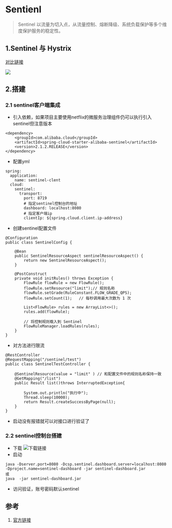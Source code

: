 # Sentienl
> Sentinel 以流量为切入点，从流量控制、熔断降级、系统负载保护等多个维度保护服务的稳定性。

## 1.Sentinel 与 Hystrix
[对比链接](https://zhuanlan.zhihu.com/p/43721287)

![](https://pic4.zhimg.com/v2-f3b8b0331876f8eb7fdfef96bc990d93_r.jpg)

## 2.搭建
### 2.1 sentinel客户端集成
* 引入依赖，如果项目主要使用netflix的微服务治理组件仍可以执行引入sentinel但注意版本
```
<dependency>
    <groupId>com.alibaba.cloud</groupId>
    <artifactId>spring-cloud-starter-alibaba-sentinel</artifactId>
    <version>2.1.2.RELEASE</version>
</dependency>
```
* 配置yml
```
spring:
  application:
    name: sentinel-clent
  cloud:
    sentinel:
      transport:
        port: 8719
        # 指定sentinel控制台的地址
        dashboard: localhost:8080
        # 指定客户端ip
        clientIp: ${spring.cloud.client.ip-address}
```
* 创建sentinel配置文件
```
@Configuration
public class SentinelConfig {

    @Bean
    public SentinelResourceAspect sentinelResourceAspect() {
        return new SentinelResourceAspect();
    }

    @PostConstruct
    private void initRules() throws Exception {
        FlowRule flowRule = new FlowRule();
        flowRule.setResource("limit");// 规则名称
        flowRule.setGrade(RuleConstant.FLOW_GRADE_QPS);
        flowRule.setCount(1);   // 每秒调用最大次数为 1 次

        List<FlowRule> rules = new ArrayList<>();
        rules.add(flowRule);

        // 将控制规则载入到 Sentinel
        FlowRuleManager.loadRules(rules);
    }
}
```
* 对方法进行限流
```
@RestController
@RequestMapping("/sentinel/test")
public class SentinelTestController {

    @SentinelResource(value = "limit" ) // 和配置文件中的规则名称保持一致
    @GetMapping("/list")
    public Result list()throws InterruptedException{

        System.out.println("执行中");
        Thread.sleep(10000);
        return Result.createSuccessByPage(null);
    }
}

```
* 启动没有报错就可以对接口进行验证了
### 2.2 sentinel控制台搭建
* 下载
![下载链接](https://github.com/alibaba/Sentinel/releases)
* 启动
```
java -Dserver.port=8080 -Dcsp.sentinel.dashboard.server=localhost:8080 -Dproject.name=sentinel-dashboard -jar sentinel-dashboard.jar
或 
java  -jar sentinel-dashboard.jar
```
* 访问验证，账号密码默认sentinel
## 参考
1. [官方链接](https://github.com/alibaba/Sentinel/wiki/%E4%BB%8B%E7%BB%8D)
